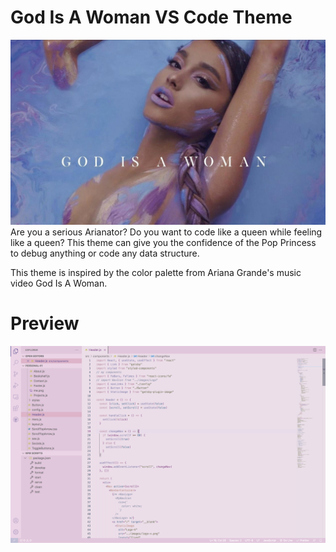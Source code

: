 # God Is A Woman VS Code Theme
![alt text](https://github.com/Vikang/god-is-a-woman-theme/blob/main/background.jpeg)
Are you a serious Arianator? Do you want to code like a queen while feeling like a queen? This theme can give you the confidence of the Pop Princess to debug anything or code any data structure.

This theme is inspired by the color palette from Ariana Grande's music video God Is A Woman.

# Preview
![alt text](https://github.com/Vikang/god-is-a-woman-theme/blob/main/theme.png)

